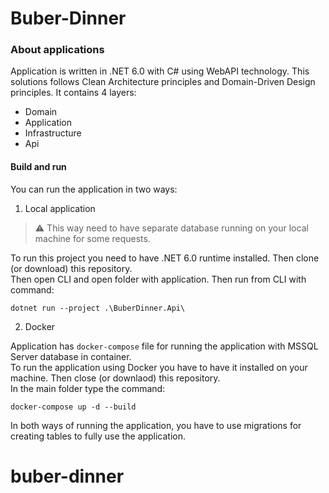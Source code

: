 # Buber-Dinner

### About applications
Application is written in .NET 6.0 with C# using WebAPI technology. This solutions follows Clean Architecture principles and Domain-Driven Design principles. It contains 4 layers:
 - Domain
 - Application
 - Infrastructure
 - Api

#### Build and run
You can run the application in two ways:
1. Local application
> ⚠️ This way need to have separate database running on your local machine for some requests.

To run this project you need to have .NET 6.0 runtime installed. Then clone (or download) this repository.\
Then open CLI and open folder with application. Then run from CLI with command:
```
dotnet run --project .\BuberDinner.Api\
```

2. Docker

Application has `docker-compose` file for running the application with MSSQL Server database in container. \
To run the application using Docker you have to have it installed on your machine. Then close (or downlaod) this repository. \
In the main folder type the command:
```
docker-compose up -d --build
```

In both ways of running the application, you have to use migrations for creating tables to fully use the application.
# buber-dinner
